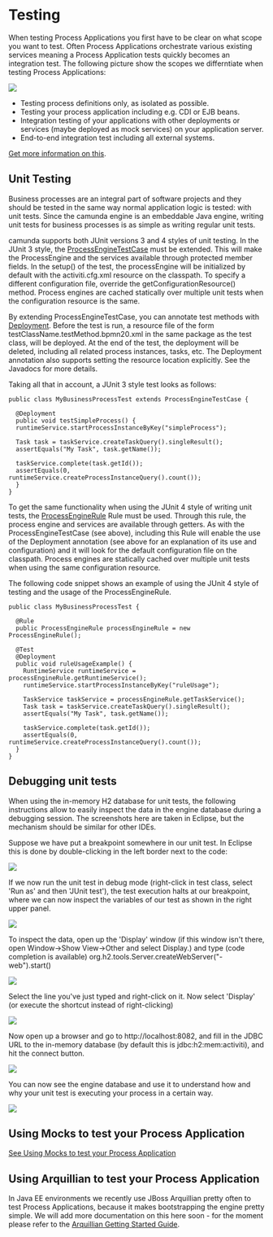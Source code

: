 # Testing<a id="testing"></a>

When testing Process Applications you first have to be clear on what scope you want to test. Often Process Applications orchestrate various existing services meaning a Process Application tests quickly becomes an integration test. The following picture show the scopes we differntiate when testing Process Applications:

<img src="assets/img/testing-scopes.png" />

* Testing process definitions only, as isolated as possible.
* Testing your process application including e.g. CDI or EJB beans.
* Integration testing of your applications with other deployments or services (maybe deployed as mock services) on your application server.
* End-to-end integration test including all external systems.

[Get more information on this](https://app.camunda.com/confluence/display/foxUserGuide/Test+Types+and+Scopes).

## Unit Testing<a id="unit-testing"></a>

Business processes are an integral part of software projects and they should be tested in the same way normal application logic is tested: with unit tests. Since the camunda engine is an embeddable Java engine, writing unit tests for business processes is as simple as writing regular unit tests.

camunda supports both JUnit versions 3 and 4 styles of unit testing. In the JUnit 3 style, the [ProcessEngineTestCase](http://docs.camunda.org/api-references/java/?org/camunda/bpm/engine/test/ProcessEngineTestCase.html) must be extended. This will make the ProcessEngine and the services available through protected member fields. In the setup() of the test, the processEngine will be initialized by default with the activiti.cfg.xml resource on the classpath. To specify a different configuration file, override the getConfigurationResource() method. Process engines are cached statically over multiple unit tests when the configuration resource is the same.

By extending ProcessEngineTestCase, you can annotate test methods with [Deployment](http://docs.camunda.org/api-references/java/?org/camunda/bpm/engine/test/Deployment.html). Before the test is run, a resource file of the form testClassName.testMethod.bpmn20.xml in the same package as the test class, will be deployed. At the end of the test, the deployment will be deleted, including all related process instances, tasks, etc. The Deployment annotation also supports setting the resource location explicitly. See the Javadocs for more details.

Taking all that in account, a JUnit 3 style test looks as follows:

    public class MyBusinessProcessTest extends ProcessEngineTestCase {

      @Deployment
      public void testSimpleProcess() {
      runtimeService.startProcessInstanceByKey("simpleProcess");

      Task task = taskService.createTaskQuery().singleResult();
      assertEquals("My Task", task.getName());

      taskService.complete(task.getId());
      assertEquals(0, runtimeService.createProcessInstanceQuery().count());
      }
    }

To get the same functionality when using the JUnit 4 style of writing unit tests, the [ProcessEngineRule](http://docs.camunda.org/api-references/java/?org/camunda/bpm/engine/test/ProcessEngineRule.html) Rule must be used. Through this rule, the process engine and services are available through getters. As with the ProcessEngineTestCase (see above), including this Rule will enable the use of the Deployment annotation (see above for an explanation of its use and configuration) and it will look for the default configuration file on the classpath. Process engines are statically cached over multiple unit tests when using the same configuration resource.

The following code snippet shows an example of using the JUnit 4 style of testing and the usage of the ProcessEngineRule.

    public class MyBusinessProcessTest {

      @Rule
      public ProcessEngineRule processEngineRule = new ProcessEngineRule();

      @Test
      @Deployment
      public void ruleUsageExample() {
        RuntimeService runtimeService = processEngineRule.getRuntimeService();
        runtimeService.startProcessInstanceByKey("ruleUsage");

        TaskService taskService = processEngineRule.getTaskService();
        Task task = taskService.createTaskQuery().singleResult();
        assertEquals("My Task", task.getName());

        taskService.complete(task.getId());
        assertEquals(0, runtimeService.createProcessInstanceQuery().count());
      }
    }

## Debugging unit tests<a id="debugging-unit-tests"></a>

When using the in-memory H2 database for unit tests, the following instructions allow to easily inspect the data in the engine database during a debugging session. The screenshots here are taken in Eclipse, but the mechanism should be similar for other IDEs.

Suppose we have put a breakpoint somewhere in our unit test. In Eclipse this is done by double-clicking in the left border next to the code:

<img src="assets/img/api-test-debug-breakpoint.png" />

If we now run the unit test in debug mode (right-click in test class, select 'Run as' and then 'JUnit test'), the test execution halts at our breakpoint, where we can now inspect the variables of our test as shown in the right upper panel.

<img src="assets/img/api-test-debug-view.png" />

To inspect the data, open up the 'Display' window (if this window isn't there, open Window->Show View->Other and select Display.) and type (code completion is available) org.h2.tools.Server.createWebServer("-web").start()

<img src="assets/img/api-test-debug-start-h2-server.png" />

Select the line you've just typed and right-click on it. Now select 'Display' (or execute the shortcut instead of right-clicking)

<img src="assets/img/api-test-debug-start-h2-server-2.png" />

Now open up a browser and go to http://localhost:8082, and fill in the JDBC URL to the in-memory database (by default this is jdbc:h2:mem:activiti), and hit the connect button.

<img src="assets/img/api-test-debug-h2-login.png" />

You can now see the engine database and use it to understand how and why your unit test is executing your process in a certain way.

<img src="assets/img/api-test-debug-h2-tables.png" />

## Using Mocks to test your Process Application<a id="unit-tests-mocking"></a>

[See Using Mocks to test your Process Application](https://app.camunda.com/confluence/display/foxUserGuide/Using+Mocks+to+test+your+Process+Application)

## Using Arquillian to test your Process Application<a id="unit-tests-arquillian-to-test-your-process-application"></a>

In Java EE environments we recently use JBoss Arquillian pretty often to test Process Applications, because it makes bootstrapping the engine pretty simple. We will add more documentation on this here soon - for the moment please refer to the [Arquillian Getting Started Guide](http://arquillian.org/guides/getting_started_de/).